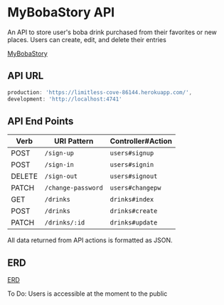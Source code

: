 # MyBobaStory API

An API to store user's boba drink purchased from their favorites or new places.
Users can create, edit, and delete their entries

[MyBobaStory](https://only1nglen.github.io/Project_2_Client/)

## API URL

```js
production: 'https://limitless-cove-86144.herokuapp.com/',
development: 'http://localhost:4741'
```

## API End Points

| Verb   | URI Pattern            | Controller#Action |
|--------|------------------------|-------------------|
| POST   | `/sign-up`             | `users#signup`    |
| POST   | `/sign-in`             | `users#signin`    |
| DELETE | `/sign-out`            | `users#signout`   |
| PATCH  | `/change-password`     | `users#changepw`  |
| GET    | `/drinks`               | `drinks#index`     |
| POST   | `/drinks`               | `drinks#create`    |
| PATCH  | `/drinks/:id`           | `drinks#update`    |

All data returned from API actions is formatted as JSON.

## ERD

[ERD](https://i.imgur.com/vPITiCK.jpg?2)


To Do:
Users is accessible at the moment to the public
